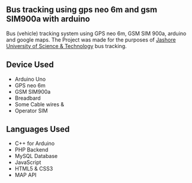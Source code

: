 ## Bus tracking using gps neo 6m and gsm SIM900a with arduino
Bus (vehicle) tracking system using GPS neo 6m, GSM SIM 900a, arduino and google maps. The Project was made for the purposes of <a href="https://just.edu.bd/">Jashore University of Science &amp; Technology</a> bus tracking.

## Device Used
* Arduino Uno
* GPS neo 6m
* GSM SIM900a
* Breadbard
* Some Cable wires &
* Operator SIM

## Languages Used
* C++ for Arduino
* PHP Backend
* MySQL Database
* JavaScript
* HTML5 & CSS3
* MAP API

